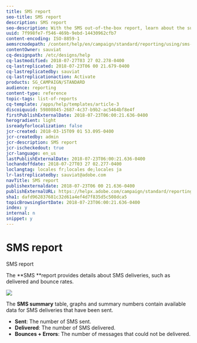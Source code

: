```yaml
---
title: SMS report
seo-title: SMS report
description: SMS report
seo-description: With the SMS out-of-the-box report, learn about the success of your SMS deliveries. 
uuid: 7f998fe7-f546-469b-9ebd-14430962cfb7
content-encoding: ISO-8859-1
aemsrcnodepath: /content/help/en/campaign/standard/reporting/using/sms-report
contentOwner: sauviat
cq-designpath: /etc/designs/help
cq-lastmodified: 2018-07-27T03 27 02.278-0400
cq-lastreplicated: 2018-07-23T06 00 21.679-0400
cq-lastreplicatedby: sauviat
cq-lastreplicationaction: Activate
products: SG_CAMPAIGN/STANDARD
audience: reporting
content-type: reference
topic-tags: list-of-reports
cq-template: /apps/help/templates/article-3
discoiquuid: 59808845-2687-4c37-b9b2-ac5464bf8e4f
firstPublishExternalDate: 2018-07-23T06:00:21.636-0400
herogradient: light
isreadyforlocalization: false
jcr-created: 2018-03-15T09 01 53.095-0400
jcr-createdby: admin
jcr-description: SMS report
jcr-ischeckedout: true
jcr-language: en_us
lastPublishExternalDate: 2018-07-23T06:00:21.636-0400
lochandoffdate: 2018-07-27T03 27 02.277-0400
loclangtag: locales fr;locales de;locales ja
lr-lastreplicatedby: sauviat@adobe.com
navTitle: SMS report
publishexternaldate: 2018-07-23T06 00 21.636-0400
publishExternalURL: https://helpx.adobe.com/campaign/standard/reporting/using/sms-report.html
sha1: dafd962837681c32d61a4ef4d7f835d5c508dca5
topicBrowsingSortDate: 2018-07-23T06:00:21.636-0400
index: y
internal: n
snippet: y
---
```


# SMS report

SMS report

The **SMS **report provides details about SMS deliveries, such as delivered and bounce rates.

![](assets/dynamic_report_sms.png)

The **SMS summary** table, graphs and summary numbers contain available data for SMS deliveries that have been sent.

* **Sent**: The number of SMS sent.
* **Delivered**: The number of SMS delivered.
* **Bounces + Errors**: The number of messages that could not be delivered.

